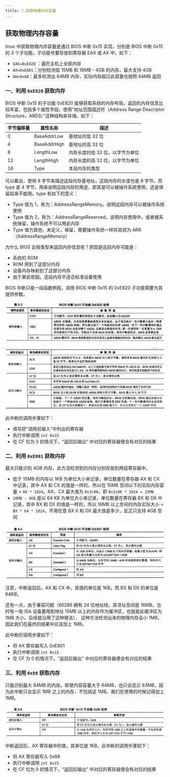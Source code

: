 ```yaml
---
title: 7.获取物理内存容量
---
```


## 获取物理内存容量

linux 中获取物理内存容量是通过 BIOS 中断 0x15 实现，分别是 BIOS 中断 0x15 的 3 个子功能，子功能号要存放到寄存器 EAX 或 AX 中。如下：

- `EAX=0xE820` ：遍历主机上全部内存
- `AX=0xE801`：分别检测低 15MB 和 16MB - 4GB 的内存，最大支持 4GB
- `AH=0x88`：最多检测出 64MB 内存，实际内存超过此容量也按照 64MB 返回

### 一、利用 `0xE820` 获取内存

BIOS 中断 0x15 的子功能 0xE820 能够获取系统的内存布局。返回的内存信息比较丰富，包括多个属性字段，使用“地址范围描述符（Address Range Descriptor Structure，ARDS）”这种结构来存储。如下：

| 字节偏移量 | 属性名称     | 描述                             |
| ---------- | ------------ | -------------------------------- |
| 0          | BaseAddrLow  | 基地址的低 32 位                 |
| 4          | BaseAddrHigh | 基地址的高 32 位                 |
| 8          | LengthLow    | 内存长度的低 32 位，以字节为单位 |
| 12         | LengthHigh   | 内存长度的高 32 位，以字节为单位 |
| 16         | Type         | 本段内存的类型                   |

可以看出，使用 8 字节来描述这段内存基地址，这段内存的长度也是 8 字节。而 type 是 4 字节，用来说明这段内存的用途，即其是可以被操作系统使用，还是保留起来不能用。type 有如下的意义：

- Type 值为 1，称为：AddressRangeMemory。说明这段内存可以被操作系统使用
- Type 值为 2，称为：AddressRangeReserved，说明内存使用中，或者被系统保留，操作系统不可以用此内存
- Type 值为其他，未定义，保留，需要操作系统一样将其视为 ARR（AddressRangeMemory）

为什么 BIOS 会按类型来返回内存信息呢？原因是这段内存可能是：

- 系统的 ROM
- ROM 用到了这部分内存
- 设备内存映射到了这部分内存
- 由于某些原因，这段内存不适合标准设备使用

BIOS 中断只是一段函数例程，调用 BIOS 中断 0x15 的 0xE820 子功能需要为其提供参数。

![](../image/0xE820说明一.png)

![](../image/0xE820说明二.png)

此中断的调用步骤如下：

- 填写好“调用前输入”中列出的寄存器
- 执行中断调用 `int 0x15`
- 在 CF 位为 0 的情况下，“返回后输出” 中对应的寄存器便会有对应的结果

### 二、利用 `0xE801` 获取内存

最大只能识别 4GB 内存，此方法检测到的内存分别存放到两组寄存器中。

- 低于 15MB 的内存以 1KB 为单位大小来记录，单位数量在寄存器 AX 和 CX 中记录，其中 AX 和 CX 的值是一样的，所以在 15MB 空间以下的实际内存容量 = `AX * 1024`。AX、CX 最大值为 `0x3c00`，即 `0x3c00 * 1024 = 15MB`
- `16MB - 4GB` 是以 64 KB 为单位大小来记录，单位数量在寄存器 BX 和 DX 中记录，其中 BX 和 DX 的值是一样的，所以 16MB 以上空间的内存实际大小 = `BX * 64 * 1024`，不用在意 BX X 和 DX 最大值是多少，反正只支持 4GB 空间

![](../image/0x801.png)

注意，中断返回后，AX 和 CX 中，其值的单位是 1KB，而 BX 和 DX 的单位是 64KB。

还有一点，由于兼容问题（80286 拥有 24 位地址线，其寻址空间是 16MB，当时有一些 ISA 设备要用到地址 15MB 以上的内存作为缓冲区，也就是此缓冲区为 1MB 大小。后续就沿用了这种做法）， 这种方法检测出来的物理内存会小 1MB，因此我们在最终的结果中应该加上 1MB。

此中断的调用步骤如下：

- 将 AX 寄存器写入 0xE801
- 执行中断调用 `int 0x15`
- 在 CF 为 0 的情况下，“返回后输出” 中对应的寄存器便会有对应的结果

### 三、利用 `0x88` 获取内存

只能识别最大 64MB 的内存。即使内容容量大于 64MB，也只会显示 63MB，因为此中断只会显示 1MB 之上的内存，不包括这 1MB。我们在使用的时候记得加上 1MB。

![](../image/0x88.png)

中断返回后，AX 寄存器中的值，其单位是 1KB。此中断的调用步骤如下：

- 将 AX 寄存器写入 0x88
- 执行中断调用 `int 0x15`
- 在 CF 位为 0 的情况下，“返回后输出” 中对应的寄存器便会有对应的结果








